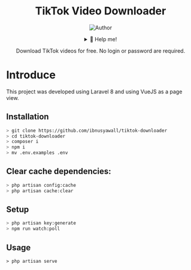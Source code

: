 <div align="center">
 
# TikTok Video Downloader
![Author](https://img.shields.io/badge/Author-ibnusyawall-blue.svg?style=for-the-badge&logo=github)
<details>
 <summary>🥟 Help me!</summary>

 [Saweria](https://saweria.co/donate/ibnusyawall)
 
 [Paypal.me](https://paypal.me/syawal24)
 
</details>
<p>Download TikTok videos for free. No login or password are required.</p>
</div>

# Introduce

This project was developed using Laravel 8 and using VueJS as a page view.


## Installation

```bash
> git clone https://github.com/ibnusyawall/tiktok-downloader
> cd tiktok-downloader
> composer i
> npm i
> mv .env.examples .env
```


## Clear cache dependencies:

```bash
> php artisan config:cache
> php artisan cache:clear
```


## Setup
```bash
> php artisan key:generate
> npm run watch:poll
```


## Usage
```
> php artisan serve
```
